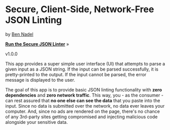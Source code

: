 
# Secure, Client-Side, Network-Free JSON Linting

by [Ben Nadel][bennadel]

**[Run the Secure JSON Linter][demo]** &raquo;

v1.0.0

This app provides a super simple user interface (UI) that attempts to parse a given input
as a JSON string. If the input can be parsed successfully, it is pretty-printed to the
output. If the input cannot be parsed, the error message is displayed to the user.

The goal of this app is to provide basic JSON linting functionality with **zero dependencies**
and **zero network traffic**. This way, you - as the consumer - can rest assured that **no one
else can see the data** that you paste into the input. Since no data is submitted over the
network, no data ever leaves your computer. And, since no ads are rendered on the page,
there's no chance of any 3rd-party sites getting compromised and injecting malicious code
alongside your sensitive data.


[bennadel]: https://www.bennadel.com
[demo]: https://bennadel.github.io/JSON-Linting/
